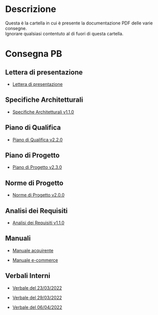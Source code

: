 # Descrizione
Questa è la cartella in cui è presente la documentazione PDF delle varie consegne.  
Ignorare qualsiasi contentuto al di fuori di questa cartella.

# Consegna PB

## Lettera di presentazione
- [Lettera di presentazione](https://github.com/iota97/WinningSoftwareSolution/blob/main/public/esterni/lettera_di_presentazione.pdf)

## Specifiche Architetturali
- [Specifiche Architetturali v1.1.0](https://github.com/iota97/WinningSoftwareSolution/blob/main/public/esterni/specifiche_architetturali_v1.1.0.pdf)

## Piano di Qualifica
- [Piano di Qualifica v2.2.0](https://github.com/iota97/WinningSoftwareSolution/blob/main/public/esterni/piano_di_qualifica_v2.2.0.pdf)

## Piano di Progetto
- [Piano di Progetto v2.3.0](https://github.com/iota97/WinningSoftwareSolution/blob/main/public/esterni/piano_di_progetto_v2.3.0.pdf)

## Norme di Progetto
- [Norme di Progetto v2.0.0](https://github.com/iota97/WinningSoftwareSolution/blob/main/public/interni/norme_di_progetto_v2.0.0.pdf)

## Analisi dei Requisiti
- [Analisi dei Requisiti v1.1.0](https://github.com/iota97/WinningSoftwareSolution/blob/main/public/esterni/analisi_dei_requisiti_v1.1.0.pdf)

## Manuali
- [Manuale acquirente](https://github.com/iota97/WinningSoftwareSolution/blob/main/public/esterni/manuali/manuale_acquirente.pdf)

- [Manuale e-commerce](https://github.com/iota97/WinningSoftwareSolution/blob/main/public/esterni/manuali/manuale_e-commerce.pdf)

## Verbali Interni

- [Verbale del 23/03/2022](https://github.com/iota97/WinningSoftwareSolution/blob/main/public/interni/verbali/2022_03_23_I.pdf)

- [Verbale del 29/03/2022](https://github.com/iota97/WinningSoftwareSolution/blob/main/public/interni/verbali/2022_03_29_I.pdf)

- [Verbale del 06/04/2022](https://github.com/iota97/WinningSoftwareSolution/blob/main/public/interni/verbali/2022_04_06_I.pdf)
